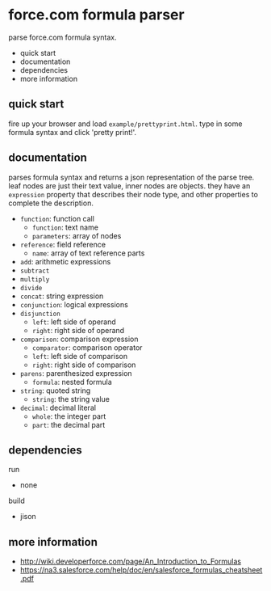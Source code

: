 force.com formula parser
========================

parse force.com formula syntax.

 * quick start
 * documentation
 * dependencies
 * more information

quick start
-----------

fire up your browser and load `example/prettyprint.html`.
type in some formula syntax and click 'pretty print!'.

documentation
-------------

parses formula syntax and returns a json representation
of the parse tree.  leaf nodes are just their text value,
inner nodes are objects.  they have an `expression`
property that describes their node type, and other
properties to complete the description.

 * `function`: function call
   * `function`: text name
   * `parameters`: array of nodes
 * `reference`: field reference
   * `name`: array of text reference parts
 * `add`: arithmetic expressions
 * `subtract`
 * `multiply`
 * `divide`
 * `concat`: string expression
 * `conjunction`: logical expressions
 * `disjunction`
   * `left`: left side of operand
   * `right`: right side of operand
 * `comparison`: comparison expression
   * `comparator`: comparison operator
   * `left`: left side of comparison
   * `right`: right side of comparison
 * `parens`: parenthesized expression
   * `formula`: nested formula
 * `string`: quoted string
   * `string`: the string value
 * `decimal`: decimal literal
   * `whole`: the integer part
   * `part`: the decimal part

dependencies
------------

run
 * none

build
 * jison

more information
----------------

 * <http://wiki.developerforce.com/page/An_Introduction_to_Formulas>
 * <https://na3.salesforce.com/help/doc/en/salesforce_formulas_cheatsheet.pdf>
